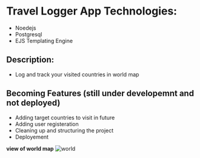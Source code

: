 # Travel Logger App Technologies:
- Noedejs
- Postgresql
- EJS Templating Engine

## Description:
- Log and track your visited countries in world map

## Becoming Features (still under developemnt and not deployed)
- Adding target countries to visit in future
- Adding user registeration
- Cleaning up and structuring the project
- Deployement


**view of world map**
![world](/world.png)
